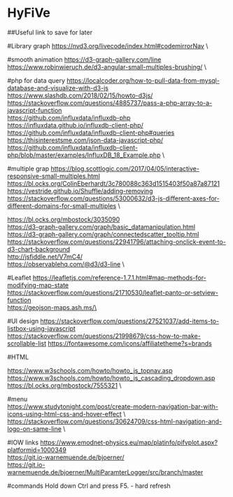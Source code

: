 # HyFiVe

##Useful link to save for later

#Library graph
https://nvd3.org/livecode/index.html#codemirrorNav \

#smooth animation
https://d3-graph-gallery.com/line \
https://www.robinwieruch.de/d3-angular-small-multiples-brushing/ \

#php for data query
https://localcoder.org/how-to-pull-data-from-mysql-database-and-visualize-with-d3-js \
https://www.slashdb.com/2018/02/15/howto-d3js/ \
https://stackoverflow.com/questions/4885737/pass-a-php-array-to-a-javascript-function \
https://github.com/influxdata/influxdb-php \
https://influxdata.github.io/influxdb-client-php/ \
https://github.com/influxdata/influxdb-client-php#queries
https://thisinterestsme.com/json-data-javascript-php/
https://github.com/influxdata/influxdb-client-php/blob/master/examples/InfluxDB_18_Example.php \

#multiple grap 
https://blog.scottlogic.com/2017/04/05/interactive-responsive-small-multiples.html \
https://bl.ocks.org/ColinEberhardt/3c780088c363d1515403f50a87a87121 \
https://vestride.github.io/Shuffle/adding-removing \
https://stackoverflow.com/questions/53000632/d3-js-different-axes-for-different-domains-for-small-multiples \

https://bl.ocks.org/mbostock/3035090 \
https://d3-graph-gallery.com/graph/basic_datamanipulation.html \
https://d3-graph-gallery.com/graph/connectedscatter_tooltip.html \
https://stackoverflow.com/questions/22941796/attaching-onclick-event-to-d3-chart-background \
http://jsfiddle.net/V7mC4/ \
https://observablehq.com/@d3/d3-line \

#Leaflet
https://leafletjs.com/reference-1.7.1.html#map-methods-for-modifying-map-state \
https://stackoverflow.com/questions/21710530/leaflet-panto-or-setview-function \
https://geojson-maps.ash.ms/\

#UI design
https://stackoverflow.com/questions/27521037/add-items-to-listbox-using-javascript \
https://stackoverflow.com/questions/21998679/css-how-to-make-scrollable-list
https://fontawesome.com/icons/affiliatetheme?s=brands

#HTML

https://www.w3schools.com/howto/howto_js_topnav.asp \
https://www.w3schools.com/howto/howto_js_cascading_dropdown.asp \
https://bl.ocks.org/mbostock/7555321 \

#menu \
https://www.studytonight.com/post/create-modern-navigation-bar-with-icons-using-html-css-and-hover-effect \ 
https://stackoverflow.com/questions/30624709/css-html-navigation-and-logo-on-same-line \



#IOW links
https://www.emodnet-physics.eu/map/platinfo/pifvplot.aspx?platformid=1000349 \
https://git.io-warnemuende.de/bjoerner/ \
https://git.io-warnemuende.de/bjoerner/MultiParamterLogger/src/branch/master

#commands
Hold down Ctrl and press F5. - hard refresh 
